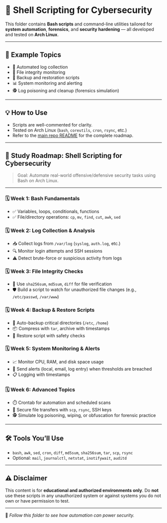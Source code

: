 # 🐚 Shell Scripting for Cybersecurity

This folder contains **Bash scripts** and command-line utilities tailored for **system automation**, **forensics**, and **security hardening** — all developed and tested on **Arch Linux**.

---

## 📂 Example Topics

- 🔄 Automated log collection
- 🧾 File integrity monitoring
- 💾 Backup and restoration scripts
- 📊 System monitoring and alerting
- 🕵️ Log poisoning and cleanup (forensics simulation)

---

## 💡 How to Use

- Scripts are well-commented for clarity.
- Tested on Arch Linux (`bash`, `coreutils`, `cron`, `rsync`, etc.)
- Refer to the [main repo README](../README.md) for the complete roadmap.

---

## 🧭 Study Roadmap: Shell Scripting for Cybersecurity

> Goal: Automate real-world offensive/defensive security tasks using Bash on Arch Linux.

---

### 🗓️ Week 1: Bash Fundamentals
- ✅ Variables, loops, conditionals, functions
- ✅ File/directory operations: `cp`, `mv`, `find`, `cut`, `awk`, `sed`

### 🗓️ Week 2: Log Collection & Analysis
- 📥 Collect logs from `/var/log` (`syslog`, `auth.log`, etc.)
- 🔍 Monitor login attempts and SSH sessions
- ⚠️ Detect brute-force or suspicious activity from logs

### 🗓️ Week 3: File Integrity Checks
- 🔐 Use `sha256sum`, `md5sum`, `diff` for file verification
- 🛡️ Build a script to watch for unauthorized file changes (e.g., `/etc/passwd`, `/var/www`)

### 🗓️ Week 4: Backup & Restore Scripts
- 💽 Auto-backup critical directories (`/etc`, `/home`)
- 📦 Compress with `tar`, archive with timestamps
- 🔁 Restore script with safety checks

### 🗓️ Week 5: System Monitoring & Alerts
- 📈 Monitor CPU, RAM, and disk space usage
- 🚨 Send alerts (local, email, log entry) when thresholds are breached
- 📋 Logging with timestamps

### 🗓️ Week 6: Advanced Topics
- ⏱️ Crontab for automation and scheduled scans
- 🔐 Secure file transfers with `scp`, `rsync`, SSH keys
- 🕵️ Simulate log poisoning, wiping, or obfuscation for forensic practice

---

## 🛠️ Tools You’ll Use
- `bash`, `awk`, `sed`, `cron`, `diff`, `md5sum`, `sha256sum`, `tar`, `scp`, `rsync`
- Optional: `mail`, `journalctl`, `netstat`, `inotifywait`, `auditd`

---

## ⚠️ Disclaimer

This content is for **educational and authorized environments only**. Do **not** use these scripts in any unauthorized system or against systems you do not own or have permission to test.

---

📌 *Follow this folder to see how automation can power security.*  

